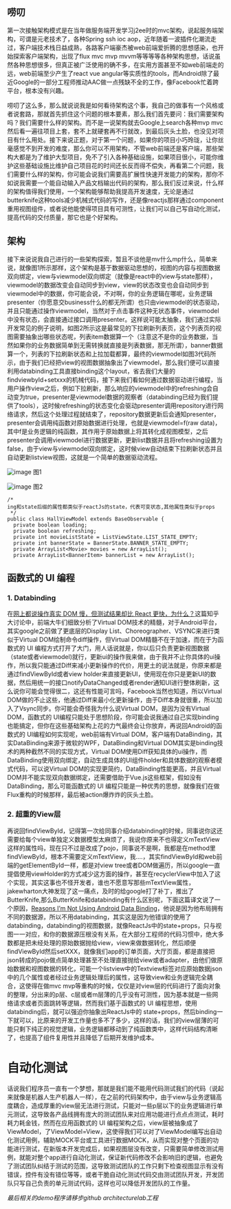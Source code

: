 ## 唠叨

第一次接触架构模式是在当年做服务端开发学习j2ee时的mvc架构，说起服务端架构，可谓是元老技术了，各种Spring ssh ioc aop，近年随着一波插件化潮流走过，客户端技术栈日益成熟，各路客户端豪杰被web前端爱折腾的思想感染，也开始探索客户端架构，出现了flux mvc mvp mvvm等等等等各种架构思想，话说虽然各种思想很多，但真正被广泛使用的确不多，在实用方面甚至不如web前端走的远，web前端至少产生了react vue angular等实质性的tools，而Android除了最近Google的一部分工程师推动AAC做一点残缺不全的工作，像Facebook忙着跨平台，根本没有兴趣。

唠叨了这么多，那么就说说我是如何看待架构这个事，我自己的做事有一个风格或者说套路，那就首先抓住这个问题的根本要素，那么我们首先要问：我们需要架构吗？我们需要什么样的架构。而不是一说架构就去Google上search各种mvp mvc然后看一遍往项目上套，套不上就硬套再不行就改，到最后灰头土脸，也没见对项目有什么用处。接下来说正题，对于第一个问题，如果你的项目小巧玲珑，让你丝毫感觉不到开发的难度，那么你可以不用架构，不管web前端还是客户端，那些架构大都是为了维护大型项目，免不了引入各种基础设施，如果项目很小，可能你维护这些基础设施比维护自己项目花的时间还长反而得不偿失，再看第二个问题，我们需要什么样的架构，你可能会说我们需要高扩展性快速开发能力的架构，那你不如说我需要一个能自动输入产品文档输出代码的架构，那么我们反过来说，什么样的架构值得我们使用，一个架构能够帮助我提高开发速度，无论是通过butterknife这种tools减少机械式代码的写作，还是像reactjs那样通过component重用视图组件，或者说他能使得项目具有可测性，让我们可以自己写自动化测试，提高代码的交付质量，那它也是个好架构。

## 架构

接下来说说我自己进行的一些架构探索，暂且不谈他是mv什么mp什么，简单来说，就像图1所示那样，这个架构是基于数据驱动思想的，视图的内容与视图数据双向绑定，view与viewmodel双向绑定（就像是react中的view与state那样），viewmodel的数据改变会自动同步到view，view的状态改变也会自动同步到viewmodel中的数据，你可能会说，不对啊，你的业务逻辑在哪呢，业务逻辑presenter（你愿意交business什么的都无所谓）也只由viewmodel的状态驱动，并且只能通过操作viewmodel，当然对于点击事件这种无状态事件，viewmodel中没有状态，会直接通过接口调用presenter。这样说可能太抽象，我们通过实际开发常见的例子说明，如图2所示这是最常见的下拉刷新列表页，这个列表页的视图需要抽象出哪些状态呢，列表item数据算一个（注意这不是你的业务数据，当然如果你的业务数据简单到无需转换就直接是列表数据，那无所谓），banner数据算一个，列表的下拉刷新状态和上拉加载都算，最终的viewmodel如图3代码所示，由于我们已经把view的视图数据抽象出了viewmodel，那么我们便可以直接利用databinding工具直接binding这个layout，省去我们大量的findviewbyId+setxxx的机械代码，接下来我们看如何通过数据驱动进行编程，当用户操作view之后，例如下拉刷新，那么响应的viewmodel中的refreshing会自动变为true，presenter是viewmodel数据的观察者（databinding已经为我们提供了tools），这时候refreshing的状态变化会驱动presenter调用repository进行网络请求，然后这个处理过程就结束了，repository数据更新后会通知presenter，presenter会调用纯函数对原始数据进行处理，也就是viewmodel=f(raw data)，其中f是业务逻辑的纯函数，其作用于原始数据上将其转化成视图模型，之后presenter会调用viewmodel进行数据更新，更新list数据并且将refreshing设置为false，由于view与viewmodel双向绑定，这时候view自动结束下拉刷新状态并且自动更新listview视图，这就是一个简单的数据驱动流程。

![image](https://github.com/kingson09/blog/blob/master/article/resources/architecture.jpg)
图1

![image](https://github.com/kingson09/blog/blob/master/article/resources/architecture_sample.jpg)
图2


```
/*
ing和state后缀的属性都类似于reactJs的state，代表可变状态,其他属性类似于props
 */
public class HallViewModel extends BaseObservable {
  private boolean loading;
  private boolean refreshing;
  private int movieListState = ListViewState.LIST_STATE_EMPTY;
  private int bannerState = BannerState.BANNER_STATE_EMPTY;
  private ArrayList<Movie> movies = new ArrayList();
  private ArrayList<BannerItem> bannerList = new ArrayList();
```



## 函数式的 UI 编程
### 1. Databinding

在[网上都说操作真实 DOM 慢，但测试结果却比 React 更快，为什么？](https://www.zhihu.com/question/31809713)这篇知乎大讨论中，前端大牛们细致分析了Virtual DOM技术的精髓，对于Android平台，其实google之前做了更底层的Display List、Choreographer、VSYNC来进行类似于Virtual DOM绘制命令diff操作，但Virtual DOM精髓不在于加速，而在于为函数式的 UI 编程方式打开了大门，用人话说就是，你以后只负责更新视图数据（state或者viewmodel)就行，更新ui的操作我来做，由于我并不止你具体的ui操作，所以我只能通过Diff来减小更新操作的代价，用更土的说法就是，你原来都是通过findViewById或者view holder来直接更新UI，使用现在你只是更新UI的数据，然后用统一的接口notifyDataChanged或者render通知UI进行整体刷新，这么说你可能会觉得很二，这还有性能可言吗，Facebook当然也知道，所以Virtual DOM做的不止这些，他通过Diff来最小化更新操作，由于Diff本身就很重，所以加入了Vsync同步。你可能会奇怪我为什么说Virtual DOM，是因为没有Virtual DOM，函数式的 UI编程只能处于思想阶段，你可能会说我通过自己实现binding也能搞定，但你在这些基础架构上花的力气最终会让你放弃，再说回Android的函数式的 UI编程如何实现呢，web前端有Virtual DOM，客户端有DataBinding，其实DataBinding来源于微软的WPF，DataBinding和Virtual DOM其实是binding技术的两种截然不同的实现方式，Virtual DOM使用Diff获知具体的ui操作，而DataBinding使用双向绑定，自动生成具体的UI组件holder和具体数据的观察者模式代码，可以说Virtual DOM的实现更简约，DataBinding性能更高，并且Virtual DOM并不能实现双向数据绑定，还需要借助于Vue.js这些框架，假如没有DataBinding，那么可能函数式的 UI 编程只能是一种优秀的思想，就像我们在做Flux重构的时候那样，最后被action爆炸炸的灰头土脸。

### 2. 超重的View层

再说回findViewById，记得第一次给同事介绍databinding的时候，同事说你这还需要给每个view单独定义数据模型太麻烦了，我说你原来不也得定义mTextView这样的属性吗，现在只不过是改成了pojo，同事说不是啊，我都是在method里findViewById，根本不需要定义mTextView，我....，其实findViewById和web前端的getElementById一样，都是对view tree或者DOM做遍历，所以google一直提倡使用viewHolder的方式减少这方面的操作，甚至在recyclerView中加入了这个实现，其实这事也不怪开发者，谁也不愿意写那些mTextView属性，jakewharton大神发现了这一痛点，及时的给google打了补丁，推出了ButterKnife,那么ButterKnife和databinding有什么区别呢，下面这篇译文说了一个原因，[Reasons I’m Not Using Android Data Binding](https://medium.com/@Miqubel/4-reasons-im-not-using-android-data-binding-e62127c2650c)，他说是因为他布局拥有不同的数据源，所以不用databinding，其实这是因为他错误的使用了databinding，databinding的视图数据，就像ReactJs中的state+props，只与视图一一对应，和你的数据源压根没有关系，在大部分工程师的代码习惯中，绝大多数都是把未经处理的原始数据抛给view，view来做数据转化，然后顺便findViewById然后setXXX，就像我们app的订单页面，大厅页面，都是直接把json转成的pojo做点简单处理甚至不处理直接抛给view或者adapter，由他们做原始数据和视图数据的转化，可能一个listview中的Textview标签对应原始数据json中的几个属性或者经过业务逻辑处理后的属性，这导致view和业务逻辑完全耦合，这使得在做mvc mvp等重构的时候，仅仅是对view层的代码进行了面向对象的整理，分出来的p层、c层或者m层薄的几乎没有可测性，因为基本就是一些网络请求或者页面跳转等逻辑，然而我们基于函数式的 UI 编程思想，使用databinding后，就可以强迫你抽象出ReactJs中的 state+props，然后binding一下就可以，比原来的开发工作量也多不了多少，这样的话，我们的view层薄的可能只剩下纯正的视觉逻辑，业务逻辑都移动到了纯函数类中，这样代码结构清晰了，也提高了组件复用性并且降低了后期开发维护成本。

# 自动化测试

话说我们程序员一直有一个梦想，那就是我们能不能用代码测试我们的代码（说起来就像是机器人生产机器人一样），在之前的代码架构中，由于view与业务逻辑高度耦合，造成厚重的view层无法进行测试，只能对一些p层以下的业务逻辑进行单元测试，这导致各产品线拥有庞大的测试团队来对应用功能进行点点点测试，耗时耗力耗金钱，然而在应用函数式的 UI 编程架构之后，view层被抽象成了ViewModel，了ViewModel=View，这使得我们可以对了ViewModel编写出自动化测试用例，辅助MOCK平台或工具进行数据MOCK，从而实现对整个页面的功能进行测试，在新版本开发完成后，如果视图层没有改变，只需要简单修改测试用例，就能对整个app进行自动化测试，保证新代码修改不会影响旧的逻辑，也避免了测试团队纠结于测试的范围，这导致测试团队的工作只剩下检查视图显示有没有错误，控件有没有错位等等，或者干脆自动化测试代码交由测试团队开发，开发团队只写自己负责的单元测试代码，这样也可以降低开发团队的工作量。

*最后相关的demo程序请移步github architecturelab工程*